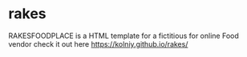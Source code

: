 # rakes
RAKESFOODPLACE is a HTML template for a fictitious for online Food vendor
check it out here https://kolniy.github.io/rakes/
